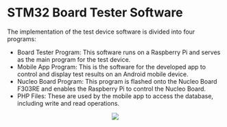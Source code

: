 # STM32 Board Tester Software
The implementation of the test device software is divided into four programs:
- Board Tester Program: This software runs on a Raspberry Pi and serves as the main program for the test device.
- Mobile App Program: This is the software for the developed app to control and display test results on an Android mobile device.
- Nucleo Board Program: This program is flashed onto the Nucleo Board F303RE and enables the Raspberry Pi to control the Nucleo Board.
- PHP Files: These are used by the mobile app to access the database, including write and read operations.


<p align="center">
  <img src="https://github.com/ammaros86/stm32_microcontroller_tester/issues/1#issue-2109925279" />
</p>
